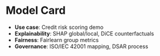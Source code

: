 ﻿# Model Card
- **Use case**: Credit risk scoring demo
- **Explainability**: SHAP global/local, DiCE counterfactuals
- **Fairness**: Fairlearn group metrics
- **Governance**: ISO/IEC 42001 mapping, DSAR process
